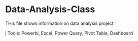 # Data-Analysis-Class
THis file shows information on data analysis project


j
Tools:
Powerbi, Excel, Power Query, Pivot Table, Dashboard 
